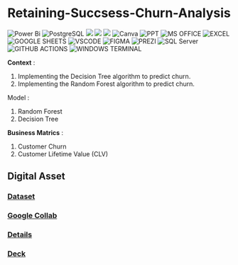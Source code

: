 # Retaining-Succsess-Churn-Analysis

![Power Bi](https://img.shields.io/badge/power_bi-F2C811?style=for-the-badge&logo=powerbi&logoColor=black)
![PostgreSQL](https://img.shields.io/badge/PostgreSQL-316192?style=for-the-badge&logo=postgresql&logoColor=white)
![](https://img.shields.io/badge/MySQL-00000F?style=for-the-badge&logo=mysql&logoColor=white)
![](https://img.shields.io/badge/SQLite-07405E?style=for-the-badge&logo=sqlite&logoColor=white)
![](https://img.shields.io/badge/Tableau-E97627?style=for-the-badge&logo=Tableau&logoColor=white)
![Canva](https://img.shields.io/badge/Canva-%2300C4CC.svg?style=for-the-badge&logo=Canva&logoColor=white)
![PPT](https://img.shields.io/badge/Microsoft_PowerPoint-B7472A?style=for-the-badge&logo=microsoft-powerpoint&logoColor=white)
![MS OFFICE](https://img.shields.io/badge/Microsoft_Office-D83B01?style=for-the-badge&logo=microsoft-office&logoColor=white)
![EXCEL](https://img.shields.io/badge/Microsoft_Excel-217346?style=for-the-badge&logo=microsoft-excel&logoColor=white)
![GOOGLE SHEETS](https://img.shields.io/badge/Google%20Sheets-34A853?style=for-the-badge&logo=google-sheets&logoColor=white)
![VSCODE](https://img.shields.io/badge/VSCode-0078D4?style=for-the-badge&logo=visual%20studio%20code&logoColor=white)
![FIGMA](https://img.shields.io/badge/Figma-F24E1E?style=for-the-badge&logo=tfigma&logoColor=white)
![PREZI](https://img.shields.io/badge/Prezi-3181FF?style=for-the-badge&logo=prezi&logoColor=white)
![SQL Server](https://img.shields.io/badge/Microsoft_SQL_Server-CC2927?style=for-the-badge&logo=microsoft-sql-server&logoColor=white)
![GITHUB ACTIONS](https://img.shields.io/badge/Github%20Actions-282a2e?style=for-the-badge&logo=githubactions&logoColor=367cfe)
![WINDOWS TERMINAL](https://img.shields.io/badge/windows%20terminal-4D4D4D?style=for-the-badge&logo=windows%20terminal&logoColor=white)

**Context** : 

1. Implementing the Decision Tree algorithm to predict churn.
2. Implementing the Random Forest algorithm to predict churn.

Model :
1. Random Forest
2. Decision Tree

**Business Matrics** :
1. Customer Churn
2. Customer Lifetime Value (CLV)

## Digital Asset

### [Dataset](https://drive.google.com/file/d/1OFFFAXws60jhe8jpiGO1jgzKQNBHBuZ2/view?usp=sharing)

### [Google Collab](https://colab.research.google.com/drive/1sBdA1czDkbksqjeTGy4-xbIaH8vAB5j3?usp=sharing)

### [Details](https://drive.google.com/drive/folders/1PadxBZbp2cXKX3ZUSlnH2RzUCIokWdy7?usp=sharing)

### [Deck](https://drive.google.com/file/d/1ibZv4gGw0V9DNHBkCpa-xQtrhMd1m3X8/view?usp=sharing)
